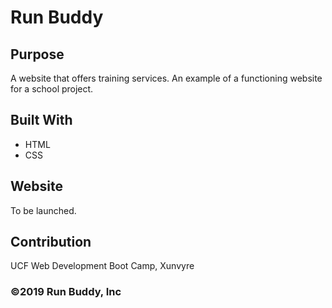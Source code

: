 # Run Buddy

## Purpose
A website that offers training services. An example of a functioning website for a school project.

## Built With
* HTML
* CSS

## Website
To be launched.

## Contribution
UCF Web Development Boot Camp, Xunvyre

### ©️2019 Run Buddy, Inc 
